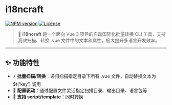 # i18ncraft

[![NPM version](https://img.shields.io/npm/v/i18ncraft?color=a1b858&label=)](https://www.npmjs.com/package/i18ncraft)
[![License](https://img.shields.io/npm/l/i18ncraft)](https://github.com/exwer/i18ncraft/blob/main/LICENSE)

> 🚀 **i18ncraft** 是一个面向 Vue 3 项目的自动国际化批量转换 CLI 工具，支持高效扫描、转换 .vue 文件中的文本和属性，极大提升多语言开发效率。

---

## ✨ 功能特性

- ⚡ **批量扫描/转换**：递归扫描指定目录下所有 .vue 文件，自动替换文本为 $t('key') 调用
- 🧩 **配置驱动**：通过配置文件灵活指定扫描目录、输出目录、语言包等
- 📝 **支持 script/template**：同时转换 <template> 和 <script setup> 区域的字符串
- 🛡️ **健壮错误处理**：详细的语法错误、配置错误提示，便于定位问题
- 🧪 **完善测试**：内置 Vitest 测试，确保转换逻辑可靠
- 🐾 **保持目录结构**：输出目录结构与源目录一致，便于集成

---

## 📦 安装

```bash
npm install -D i18ncraft
# 或
pnpm add -D i18ncraft
```

---

## 🚀 快速上手

### 1. 创建配置文件

在项目根目录新建 `i18ncraft.config.js`：

```js
module.exports = {
  scanDir: 'src',           // 需要扫描的目录（必填）
  outDir: 'i18n_out',       // 输出目录（必填）
  exts: ['.vue'],           // 仅支持 .vue 文件
  locale: {
    en: {
      message: { hello: 'Hello World', hi: 'Hi', nested: { greet: 'Greetings' } },
      plain: 'plain',
    },
    zh: {
      message: { hello: '你好，世界', hi: '嗨', nested: { greet: '问候' } },
      plain: '纯文本',
    }
  }
}
```

### 2. 执行批量转换

```bash
npx i18ncraft
```

- 工具会自动读取配置文件，递归扫描 `scanDir` 下所有 .vue 文件，转换后输出到 `outDir`，保持原有目录结构。

---

## ⚙️ 配置说明

| 字段      | 类型      | 说明                       | 必填 |
|-----------|-----------|----------------------------|------|
| scanDir   | string    | 需要扫描的目录             | 是   |
| outDir    | string    | 输出目录                   | 是   |
| exts      | string[]  | 文件扩展名，仅支持['.vue'] | 是   |
| locale    | object    | 语言包对象                 | 是   |

---

## 📝 示例

### 源文件 src/Hello.vue
```vue
<script setup>
const arr = ['hello world', 'hi', 'notMatch']
const obj = { a: 'hello world', b: 'hi', c: 'notMatch' }
</script>
<template>
  <input placeholder="hello world" />
  <div>{{ 'hi' }}</div>
  <div>{{ obj.a }}</div>
</template>
```

### 转换后 i18n_out/Hello.vue
```vue
<script setup>
const arr = [$t('message.hello'), $t('message.hi'), 'notMatch']
const obj = {
  a: $t('message.hello'),
  b: $t('message.hi'),
  c: 'notMatch'
}
</script>
<template>
  <input :placeholder="$t('message.hello')" />
  <div>{{ $t('message.hi') }}</div>
  <div>{{ obj.a }}</div>
</template>
```

---

## 🛡️ 错误处理

- **模板语法错误**：详细报错并指明缺失标签等问题
- **脚本语法错误**：定位到具体 token 错误
- **配置错误**：缺少 scanDir、outDir、exts、locale 等会直接报错

---

## 🧪 测试

本项目内置 Vitest 测试，覆盖所有转换逻辑和异常场景，确保每次发布都稳定可靠。

```bash
pnpm exec vitest run
```

---

## 📄 License

[MIT](./LICENSE)

---

## 🙋 常见问题

- **Q: 支持哪些文件类型？**
  目前仅支持 .vue 文件，后续可扩展。
- **Q: 输出目录会覆盖原文件吗？**
  不会，所有转换结果输出到 outDir，源文件不变。
- **Q: 支持自定义 key 生成或匹配吗？**
  支持，可在 locale 配置和后续扩展中自定义。

---

如有更多问题或建议，欢迎在 [GitHub Issues](https://github.com/exwer/i18ncraft/issues) 反馈！
